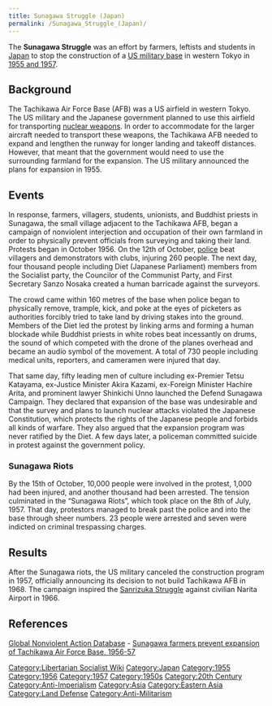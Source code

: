 ```yaml
---
title: Sunagawa Struggle (Japan)
permalink: /Sunagawa_Struggle_(Japan)/
---
```


The **Sunagawa Struggle** was an effort by farmers, leftists and
students in [Japan](Japan "wikilink") to stop the construction of a [US
military base](Timeline_of_US_Imperialism "wikilink") in western Tokyo
in [1955 and
1957](Timeline_of_Libertarian_Socialism_in_Eastern_Asia "wikilink").

## Background

The Tachikawa Air Force Base (AFB) was a US airfield in western Tokyo.
The US military and the Japanese government planned to use this airfield
for transporting [nuclear weapons](Nuclear_Weapons "wikilink"). In order
to accommodate for the larger aircraft needed to transport these
weapons, the Tachikawa AFB needed to expand and lengthen the runway for
longer landing and takeoff distances. However, that meant that the
government would need to use the surrounding farmland for the expansion.
The US military announced the plans for expansion in 1955.

## Events

In response, farmers, villagers, students, unionists, and Buddhist
priests in Sunagawa, the small village adjacent to the Tachikawa AFB,
began a campaign of nonviolent interjection and occupation of their own
farmland in order to physically prevent officials from surveying and
taking their land. Protests began in October 1956. On the 12th of
October, [police](police "wikilink") beat villagers and demonstrators
with clubs, injuring 260 people. The next day, four thousand people
including Diet (Japanese Parliament) members from the Socialist party,
the Councilor of the Communist Party, and First Secretary Sanzo Nosaka
created a human barricade against the surveyors.

The crowd came within 160 metres of the base when police began to
physically remove, trample, kick, and poke at the eyes of picketers as
authorities forcibly tried to take land by driving stakes into the
ground. Members of the Diet led the protest by linking arms and forming
a human blockade while Buddhist priests in white robes beat incessantly
on drums, the sound of which competed with the drone of the planes
overhead and became an audio symbol of the movement. A total of 730
people including medical units, reporters, and cameramen were injured
that day.

That same day, fifty leading men of culture including ex-Premier Tetsu
Katayama, ex-Justice Minister Akira Kazami, ex-Foreign Minister Hachire
Arita, and prominent lawyer Shinkichi Unno launched the Defend Sunagawa
Campaign. They declared that expansion of the base was undesirable and
that the survey and plans to launch nuclear attacks violated the
Japanese Constitution, which protects the rights of the Japanese people
and forbids all kinds of warfare. They also argued that the expansion
program was never ratified by the Diet. A few days later, a policeman
committed suicide in protest against the government policy.

### Sunagawa Riots

By the 15th of October, 10,000 people were involved in the protest,
1,000 had been injured, and another thousand had been arrested. The
tension culminated in the “Sunagawa Riots”, which took place on the 8th
of July, 1957. That day, protestors managed to break past the police and
into the base through sheer numbers. 23 people were arrested and seven
were indicted on criminal trespassing charges.

## Results

After the Sunagawa riots, the US military canceled the construction
program in 1957, officially announcing its decision to not build
Tachikawa AFB in 1968. The campaign inspired the [Sanrizuka
Struggle](Sanrizuka_Struggle "wikilink") against civilian Narita Airport
in 1966.

## References

[Global Nonviolent Action
Database](Global_Nonviolent_Action_Database "wikilink") - [Sunagawa
farmers prevent expansion of Tachikawa Air Force Base,
1956-57](https://nvdatabase.swarthmore.edu/content/sunagawa-farmers-prevent-expansion-tachikawa-air-force-base-1956-57)

[Category:Libertarian Socialist
Wiki](Category:Libertarian_Socialist_Wiki "wikilink")
[Category:Japan](Category:Japan "wikilink")
[Category:1955](Category:1955 "wikilink")
[Category:1956](Category:1956 "wikilink")
[Category:1957](Category:1957 "wikilink")
[Category:1950s](Category:1950s "wikilink") [Category:20th
Century](Category:20th_Century "wikilink")
[Category:Anti-Imperialism](Category:Anti-Imperialism "wikilink")
[Category:Asia](Category:Asia "wikilink") [Category:Eastern
Asia](Category:Eastern_Asia "wikilink") [Category:Land
Defense](Category:Land_Defense "wikilink")
[Category:Anti-Militarism](Category:Anti-Militarism "wikilink")